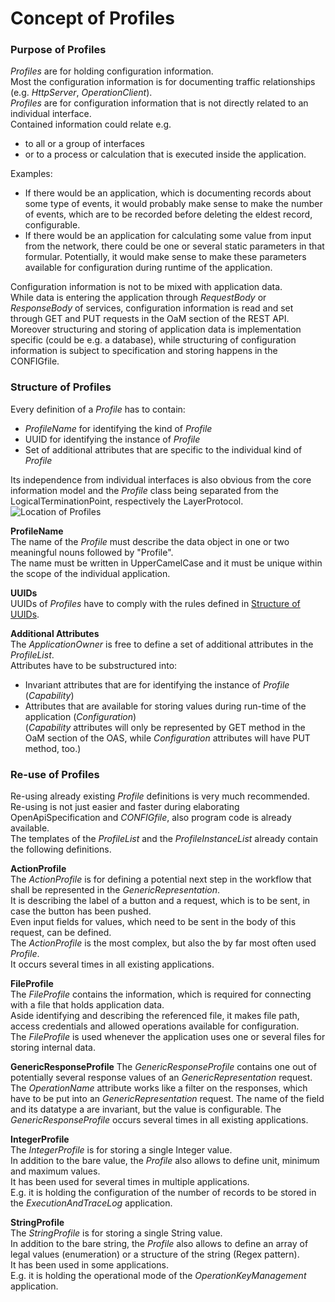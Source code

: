 # Concept of Profiles


### Purpose of Profiles  

_Profiles_ are for holding configuration information.  
Most the configuration information is for documenting traffic relationships (e.g. _HttpServer_, _OperationClient_).  
_Profiles_ are for configuration information that is not directly related to an individual interface.  
Contained information could relate e.g.  
* to all or a group of interfaces  
* or to a process or calculation that is executed inside the application.  

Examples:  
- If there would be an application, which is documenting records about some type of events, it would probably make sense to make the number of events, which are to be recorded before deleting the eldest record, configurable.  
- If there would be an application for calculating some value from input from the network, there could be one or several static parameters in that formular. Potentially, it would make sense to make these parameters available for configuration during runtime of the application.  

Configuration information is not to be mixed with application data.  
While data is entering the application through _RequestBody_ or _ResponseBody_ of services, configuration information is read and set through GET and PUT requests in the OaM section of the REST API.  
Moreover structuring and storing of application data is implementation specific (could be e.g. a database), while structuring of configuration information is subject to specification and storing happens in the CONFIGfile.  


### Structure of Profiles  

Every definition of a _Profile_ has to contain:  
* _ProfileName_ for identifying the kind of _Profile_  
* UUID for identifying the instance of _Profile_  
* Set of additional attributes that are specific to the individual kind of _Profile_  

Its independence from individual interfaces is also obvious from the core information model and the _Profile_ class being separated from the LogicalTerminationPoint, respectively the LayerProtocol.  
![Location of Profiles](./pictures/220628_core_classes_profile_s.png)  

**ProfileName**  
The name of the _Profile_ must describe the data object in one or two meaningful nouns followed by "Profile".  
The name must be written in UpperCamelCase and it must be unique within the scope of the individual application.  

**UUIDs**  
UUIDs of _Profiles_ have to comply with the rules defined in [Structure of UUIDs](../StructureOfUuids/StructureOfUuids.md).  

**Additional Attributes**  
The _ApplicationOwner_ is free to define a set of additional attributes in the _ProfileList_.  
Attributes have to be substructured into:  
  * Invariant attributes that are for identifying the instance of _Profile_ (_Capability_)  
  * Attributes that are available for storing values during run-time of the application (_Configuration_)  
(_Capability_ attributes will only be represented by GET method in the OaM section of the OAS, while _Configuration_ attributes will have PUT method, too.)


### Re-use of Profiles

Re-using already existing _Profile_ definitions is very much recommended.  
Re-using is not just easier and faster during elaborating OpenApiSpecification and _CONFIGfile_, also program code is already available.  
The templates of the _ProfileList_ and the _ProfileInstanceList_ already contain the following definitions.

**ActionProfile**  
The _ActionProfile_ is for defining a potential next step in the workflow that shall be represented in the _GenericRepresentation_.  
It is describing the label of a button and a request, which is to be sent, in case the button has been pushed.  
Even input fields for values, which need to be sent in the body of this request, can be defined.  
The _ActionProfile_ is the most complex, but also the by far most often used _Profile_.  
It occurs several times in all existing applications.  

**FileProfile**  
The _FileProfile_ contains the information, which is required for connecting with a file that holds application data.  
Aside identifying and describing the referenced file, it makes file path, access credentials and allowed operations available for configuration.  
The _FileProfile_ is used whenever the application uses one or several files for storing internal data.  

**GenericResponseProfile** 
The _GenericResponseProfile_ contains one out of potentially several response values of an _GenericRepresentation_ request.
The _OperationName_ attribute works like a filter on the responses, which have to be put into an _GenericRepresentation_ request.
The name of the field and its datatype a are invariant, but the value is configurable.
The _GenericResponseProfile_ occurs several times in all existing applications.  

**IntegerProfile**  
The _IntegerProfile_ is for storing a single Integer value.  
In addition to the bare value, the _Profile_ also allows to define unit, minimum and maximum values.  
It has been used for several times in multiple applications.  
E.g. it is holding the configuration of the number of records to be stored in the _ExecutionAndTraceLog_ application.  

**StringProfile**  
The _StringProfile_ is for storing a single String value.  
In addition to the bare string, the _Profile_ also allows to define an array of legal values (enumeration) or a structure of the string (Regex pattern).  
It has been used in some applications.  
E.g. it is holding the operational mode of the _OperationKeyManagement_ application.  

